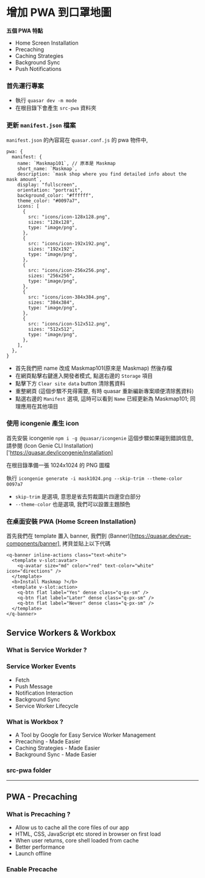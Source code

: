 # 增加 PWA 到口罩地圖

__五個 PWA 特點__
- Home Screen Installation
- Precaching
- Caching Strategies
- Background Sync
- Push Notifications

### 首先運行專案

- 執行 `quasar dev -m mode`
- 在根目錄下會產生 `src-pwa` 資料夾

### 更新 `manifest.json` 檔案  

`manifest.json` 的內容寫在 `quasar.conf.js` 的 pwa 物件中, 
```
pwa: {
  manifest: {
    name: `Maskmap101`, // 原本是 Maskmap
    short_name: `Maskmap`,
    description: `mask shop where you find detailed info about the mask amount`,
    display: "fullscreen",
    orientation: "portrait",
    background_color: "#ffffff",
    theme_color: "#0097a7",
    icons: [
      {
        src: "icons/icon-128x128.png",
        sizes: "128x128",
        type: "image/png",
      },
      {
        src: "icons/icon-192x192.png",
        sizes: "192x192",
        type: "image/png",
      },
      {
        src: "icons/icon-256x256.png",
        sizes: "256x256",
        type: "image/png",
      },
      {
        src: "icons/icon-384x384.png",
        sizes: "384x384",
        type: "image/png",
      },
      {
        src: "icons/icon-512x512.png",
        sizes: "512x512",
        type: "image/png",
      },
    ],
  },
}

```

- 首先我們把 name 改成 Maskmap101(原來是 Maskmap) 然後存檔
- 在網頁點擊右鍵進入開發者模式, 點選右邊的 `Storage` 項目 
- 點擊下方 `Clear site data` button 清除舊資料
- 重整網頁 (這個步驟不見得需要, 有時 quasar 重新編新專案順便清除舊資料)
- 點選右邊的 `Manifest` 選項, 這時可以看到 `Name` 已經更新為 Maskmap101; 同理應用在其他項目

### 使用 icongenie 產生 icon

首先安裝 icongenie `npm i -g @quasar/icongenie`
這個步驟如果碰到錯誤信息, 請參閱 (Icon Genie CLI Installation)['https://quasar.dev/icongenie/installation]

 在根目錄準備一張 1024x1024 的 PNG 圖檔

 執行 `icongenie generate -i mask1024.png --skip-trim --theme-color 0097a7` 
- `skip-trim` 是選項, 意思是省去剪裁圖片四邊空白部分
- `--theme-color` 也是選項, 我們可以設置主題顏色

### 在桌面安裝 PWA (Home Screen Installation)

首先我們在 template 置入 banner, 我們到 (Banner)[https://quasar.dev/vue-components/banner], 拷貝並貼上以下代碼
```
<q-banner inline-actions class="text-white">
  <template v-slot:avatar>
    <q-avatar size="md" color="red" text-color="white" icon="directions" />
  </template>
  <b>Install Maskmap ?</b>
  <template v-slot:action>
    <q-btn flat label="Yes" dense class="q-px-sm" />
    <q-btn flat label="Later" dense class="q-px-sm" />
    <q-btn flat label="Never" dense class="q-px-sm" />
  </template>
</q-banner>
```

## Service Workers & Workbox

### What is Service Workder ?

### Service Worker Events

- Fetch
- Push Message
- Notification Interaction
- Background Sync
- Service Worker Lifecycle

### What is Workbox ?

- A Tool by Google for Easy Service Worker Management
- Precaching - Made Easier
- Caching Strategies - Made Easier
- Background Sync - Made Easier

### src-pwa folder

---

## PWA - Precaching

### What is Precaching ?

- Allow us to cache all the core files of our app
- HTML, CSS, JavaScript etc stored in browser on first load
- When user returns, core shell loaded from cache
- Better performance
- Launch offline

### Enable Precache









